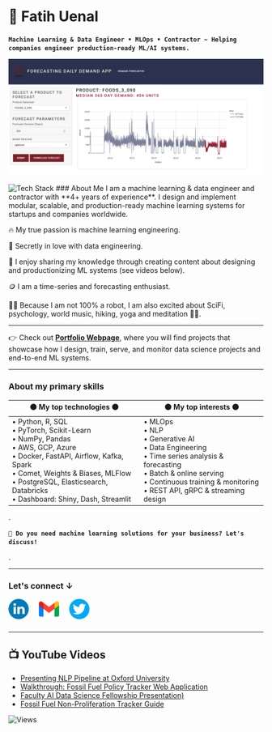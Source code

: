 # 🤖 Fatih Uenal
**`Machine Learning & Data Engineer • MLOps • Contractor ~ Helping companies engineer production-ready ML/AI systems.`**

![Banner](https://raw.githubusercontent.com/FUenal/resources/main/timeseries_forecast_demo.png)

<img src="https://skillicons.dev/icons?i=python,r,vscode,pytorch,tensorflow,sklearn,opencv,docker,kubernetes,git,aws,gcp,azure,sqlite,postgres,mysql,mongodb,fastapi,flask,kafka,&perline=20" alt="Tech Stack" /> 
### About Me
I am a machine learning & data engineer and contractor with **4+ years of experience**. I design and implement modular, scalable, and production-ready machine learning systems for startups and companies worldwide. 

🔥 My true passion is machine learning engineering. <br/>

💛 Secretly in love with data engineering. <br/>

🎨 I enjoy sharing my knowledge through creating content about designing and productionizing ML systems (see videos below). 

🪙 I am a time-series and forecasting enthusiast. <br/>

👱🏻 Because I am not 100% a robot, I am also excited about SciFi, psychology, world music, hiking, yoga and meditation 🧘‍♂️. <br/>

------

👉 Check out [**Portfolio Webpage**](https://dataiq.netlify.app/), where you will find projects that showcase how I design, train, serve, and monitor data science projects and end-to-end ML systems.

-----

### About my primary skills

| ⚫️ My **top** technologies ⚫️ | ⚫️ My **top** interests ⚫️ |
|---------------|--------------|
| • Python, R, SQL <br/> • PyTorch, Scikit-Learn <br/> • NumPy, Pandas <br/> • AWS, GCP, Azure <br/> • Docker, FastAPI, Airflow, Kafka, Spark <br/> • Comet, Weights & Biases, MLFlow <br/> • PostgreSQL, Elasticsearch, Databricks <br/> • Dashboard: Shiny, Dash, Streamlit <br/> | • MLOps <br/> • NLP <br/> • Generative AI <br/> • Data Engineering <br/> • Time series analysis & forecasting <br/> • Batch & online serving <br/> • Continuous training & monitoring <br/> • REST API, gRPC & streaming design <br/> |

.

**`💬 Do you need machine learning solutions for your business? Let's discuss!`**

.

-----
### Let's connect ↓

[<img alt="linkedin" width="40px" src="images/linkedin.png" align="left" style="padding-right:20px;"/>](https://www.linkedin.com/in/fatih-uenal/)
[<img alt="gmail" width="40px" src="images/gmail.png" align="left" style="padding-right:20px;"/>](mailto:mars.fatih@gmail.com?subject=[From%20GitHub]%20ML%20Collaborations)
[<img alt="twitter" width="40px" src="images/twitter.png" align="left" style="padding-right:20px;"/>](https://twitter.com/DrUenal)

<br/>
<br/>
<br/>

-----

<h2>📺 YouTube Videos</h2>

- [Presenting NLP Pipeline at Oxford University](https://www.youtube.com/watch?t=1&v=Qjkw1twD2No&feature=youtu.be&ab_channel=StockholmEnvironmentInstitute)
- [Walkthrough: Fossil Fuel Policy Tracker Web Application](https://youtu.be/SMStcR4YN8o?si=w8AMhL7HrNqHfm-S)
- [Faculty AI Data Science Fellowship Presentation)](https://youtu.be/3UAe-SgLuT4?si=63bDHbXKL6LiM7Ke)
- [Fossil Fuel Non-Proliferation Tracker Guide](https://youtu.be/1yU8l9RpyVc?si=GQQNe28kWXFnHgOx)

![Views](https://komarev.com/ghpvc/?username=FUenal)

